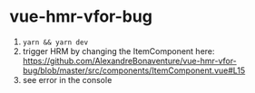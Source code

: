 # vue-hmr-vfor-bug

1. `yarn && yarn dev`
2. trigger HRM by changing the ItemComponent here: https://github.com/AlexandreBonaventure/vue-hmr-vfor-bug/blob/master/src/components/ItemComponent.vue#L15
3. see error in the console
